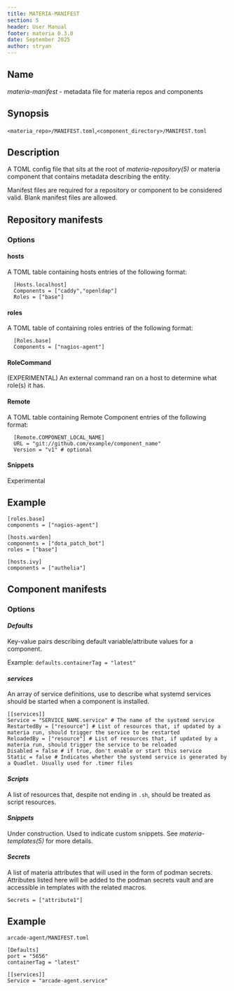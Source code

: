 ```yaml
---
title: MATERIA-MANIFEST
section: 5
header: User Manual
footer: materia 0.3.0
date: September 2025
author: stryan
---
```


## Name
*materia-manifest* - metadata file for materia repos and components

## Synopsis

`<materia_repo>/MANIFEST.toml`,`<component_directory>/MANIFEST.toml`

## Description

A TOML config file that sits at the root of *materia-repository(5)* or materia component that contains metadata describing the entity.

Manifest files are required for a repository or component to be considered valid. Blank manifest files are allowed.

## Repository manifests

### Options

#### **hosts**

A TOML table containing hosts entries of the following format:

      [Hosts.localhost]
      Components = ["caddy","openldap"]
      Roles = ["base"]

#### **roles**

A TOML table of containing roles entries of the following format:

      [Roles.base]
      Components = ["nagios-agent"]

#### **RoleCommand**

(EXPERIMENTAL) An external command ran on a host to determine what role(s) it has.

#### Remote

A TOML table containing Remote Component entries of the following format:

      [Remote.COMPONENT_LOCAL_NAME]
      URL = "git://github.com/example/component_name"
      Version = "v1" # optional

#### **Snippets**

Experimental

## Example

```
[roles.base]
components = ["nagios-agent"]

[hosts.warden]
components = ["dota_patch_bot"]
roles = ["base"]

[hosts.ivy]
components = ["authelia"]

```

## Component manifests


### Options

#### *Defaults*

Key-value pairs describing default variable/attribute values for a component.

Example: `defaults.containerTag = "latest"`

#### *services*

An array of service definitions, use to describe what systemd services should be started when a component is installed.

```
[[services]]
Service = "SERVICE_NAME.service" # The name of the systemd service
RestartedBy = ["resource"] # List of resources that, if updated by a materia run, should trigger the service to be restarted
ReloadedBy = ["resource"] # List of resources that, if updated by a materia run, should trigger the service to be reloaded
Disabled = false # if true, don't enable or start this service
Static = false # Indicates whether the systemd service is generated by a Quadlet. Usually used for .timer files

```

#### *Scripts*

A list of resources that, despite not ending in `.sh`, should be treated as script resources.

#### *Snippets*

Under construction. Used to indicate custom snippets. See *materia-templates(5)* for more details.

#### *Secrets*

A list of materia attributes that will used in the form of podman secrets. Attributes listed here will be added to the podman secrets vault and are accessible in templates with the related macros.

```
Secrets = ["attribute1"]
```

## Example

`arcade-agent/MANIFEST.toml`

```
[Defaults]
port = "5656"
containerTag = "latest"

[[services]]
Service = "arcade-agent.service"
```
